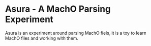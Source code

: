 #  Asura - A MachO Parsing Experiment

Asura is an experiment around parsing MachO fiels, it is a toy to learn MachO files and working with them. 


